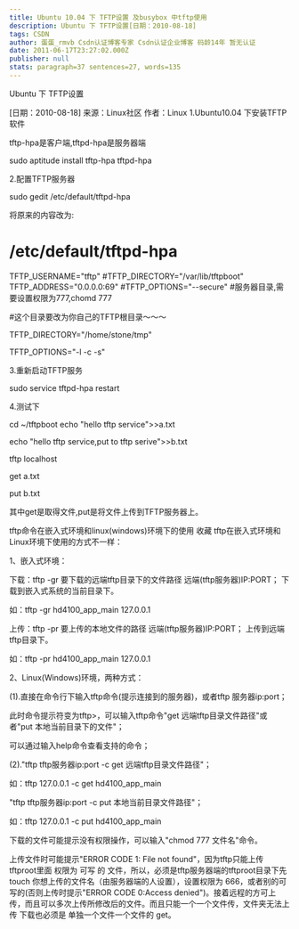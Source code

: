 ```yaml
---
title: Ubuntu 10.04 下 TFTP设置 及busybox 中tftp使用
description: Ubuntu 下 TFTP设置[日期：2010-08-18]
tags: CSDN
author: 蛋蛋_rmvb Csdn认证博客专家 Csdn认证企业博客 码龄14年 暂无认证
date: 2011-06-17T23:27:02.000Z
publisher: null
stats: paragraph=37 sentences=27, words=135
---
```


Ubuntu 下 TFTP设置

[日期：2010-08-18] 来源：Linux社区 作者：Linux
1.Ubuntu10.04 下安装TFTP软件

tftp-hpa是客户端,tftpd-hpa是服务器端

sudo aptitude install tftp-hpa tftpd-hpa

2.配置TFTP服务器

sudo gedit /etc/default/tftpd-hpa

将原来的内容改为:

# /etc/default/tftpd-hpa

TFTP_USERNAME="tftp"
#TFTP_DIRECTORY="/var/lib/tftpboot"
TFTP_ADDRESS="0.0.0.0:69"
#TFTP_OPTIONS="--secure"
#服务器目录,需要设置权限为777,chomd 777

#这个目录要改为你自己的TFTP根目录～～～

TFTP_DIRECTORY="/home/stone/tmp"

TFTP_OPTIONS="-l -c -s"

3.重新启动TFTP服务

sudo service tftpd-hpa restart

4.测试下

cd ~/tftpboot echo "hello tftp service">>a.txt

echo "hello tftp service,put to tftp serive">>b.txt

tftp localhost

get a.txt

put b.txt

其中get是取得文件,put是将文件上传到TFTP服务器上。

tftp命令在嵌入式环境和linux(windows)环境下的使用 收藏
tftp在嵌入式环境和Linux环境下使用的方式不一样：

1、嵌入式环境：

下载：tftp -gr 要下载的远端tftp目录下的文件路径 远端(tftp服务器)IP:PORT； 下载到嵌入式系统的当前目录下。

如：tftp -gr hd4100_app_main 127.0.0.1

上传：tftp -pr 要上传的本地文件的路径 远端(tftp服务器)IP:PORT； 上传到远端tftp目录下。

如：tftp -pr hd4100_app_main 127.0.0.1

2、Linux(Windows)环境，两种方式：

(1).直接在命令行下输入tftp命令(提示连接到的服务器)，或者tftp 服务器ip:port；

此时命令提示符变为tftp>，可以输入tftp命令"get 远端tftp目录文件路径"或者"put 本地当前目录下的文件"；

可以通过输入help命令查看支持的命令；

(2)."tftp tftp服务器ip:port -c get 远端tftp目录文件路径"；

如：tftp 127.0.0.1 -c get hd4100_app_main

"tftp tftp服务器ip:port -c put 本地当前目录文件路径"；

如：tftp 127.0.0.1 -c put hd4100_app_main

下载的文件可能提示没有权限操作，可以输入"chmod 777 文件名"命令。

上传文件时可能提示"ERROR CODE 1: File not found"，因为tftp只能上传 tftproot里面 权限为 可写 的 文件，所以，必须是tftp服务器端的tftproot目录下先 touch 你想上传的文件名（由服务器端的人设置），设置权限为 666，或者别的可写的(否则上传时提示"ERROR CODE 0:Access denied")。接着远程的方可上传，而且可以多次上传所修改后的文件。而且只能一个一个文件传，文件夹无法上传
下载也必须是 单独一个文件一个文件的 get。
